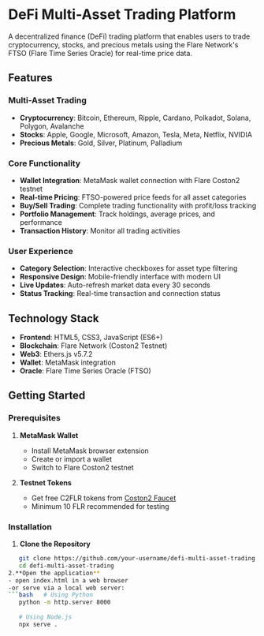 # DeFi Multi-Asset Trading Platform

A decentralized finance (DeFi) trading platform that enables users to trade cryptocurrency, stocks, and precious metals using the Flare Network's FTSO (Flare Time Series Oracle) for real-time price data.

## Features

### Multi-Asset Trading
- **Cryptocurrency**: Bitcoin, Ethereum, Ripple, Cardano, Polkadot, Solana, Polygon, Avalanche
- **Stocks**: Apple, Google, Microsoft, Amazon, Tesla, Meta, Netflix, NVIDIA
- **Precious Metals**: Gold, Silver, Platinum, Palladium

### Core Functionality
- **Wallet Integration**: MetaMask wallet connection with Flare Coston2 testnet
- **Real-time Pricing**: FTSO-powered price feeds for all asset categories
- **Buy/Sell Trading**: Complete trading functionality with profit/loss tracking
- **Portfolio Management**: Track holdings, average prices, and performance
- **Transaction History**: Monitor all trading activities

### User Experience
- **Category Selection**: Interactive checkboxes for asset type filtering
- **Responsive Design**: Mobile-friendly interface with modern UI
- **Live Updates**: Auto-refresh market data every 30 seconds
- **Status Tracking**: Real-time transaction and connection status

## Technology Stack

- **Frontend**: HTML5, CSS3, JavaScript (ES6+)
- **Blockchain**: Flare Network (Coston2 Testnet)
- **Web3**: Ethers.js v5.7.2
- **Wallet**: MetaMask integration
- **Oracle**: Flare Time Series Oracle (FTSO)

## Getting Started

### Prerequisites

1. **MetaMask Wallet**
   - Install MetaMask browser extension
   - Create or import a wallet
   - Switch to Flare Coston2 testnet

2. **Testnet Tokens**
   - Get free C2FLR tokens from [Coston2 Faucet](https://coston2-faucet.towolabs.com/)
   - Minimum 10 FLR recommended for testing

### Installation

1. **Clone the Repository**
```bash
   git clone https://github.com/your-username/defi-multi-asset-trading.git
   cd defi-multi-asset-trading
2.**Open the application**
- open index.html in a web browser
-or serve via a local web server:
```bash   # Using Python
   python -m http.server 8000
   
   # Using Node.js
   npx serve .

